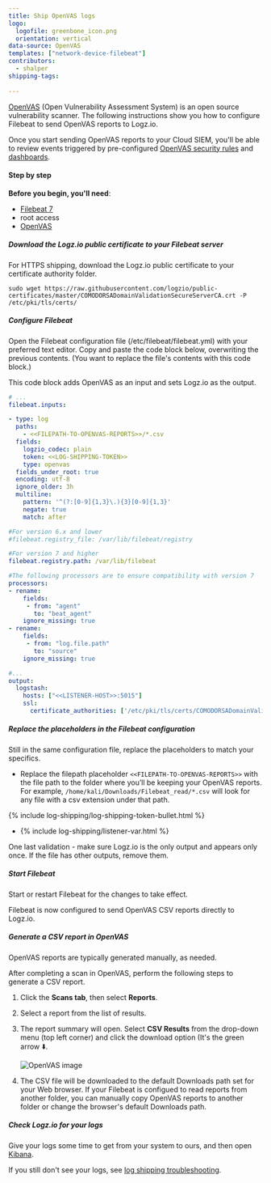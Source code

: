 ```yaml
---
title: Ship OpenVAS logs
logo:
  logofile: greenbone_icon.png
  orientation: vertical
data-source: OpenVAS
templates: ["network-device-filebeat"]
contributors:
  - shalper
shipping-tags:
   
---
```


[OpenVAS](https://www.openvas.org/about.html) (Open Vulnerability Assessment System) is an open source vulnerability scanner. The following instructions show you how to configure Filebeat to send OpenVAS reports to Logz.io.

Once you start sending OpenVAS reports to your Cloud SIEM, you'll be able to review events triggered by pre-configured [OpenVAS security rules](https://app.logz.io/#/dashboard/security/rules/rule-definitions?from=0&sortBy=updatedAt&sortOrder=DESC&search=openvas) and [dashboards](https://app.logz.io/#/dashboard/security/research/dashboards?).

#### Step by step


**Before you begin, you'll need**:

* [Filebeat 7](https://www.elastic.co/guide/en/beats/filebeat/current/filebeat-installation.html)
* root access
* [OpenVAS](https://www.openvas.org/about.html)

<div class="tasklist">

##### Download the Logz.io public certificate to your Filebeat server

For HTTPS shipping, download the Logz.io public certificate to your certificate authority folder.

```shell
sudo wget https://raw.githubusercontent.com/logzio/public-certificates/master/COMODORSADomainValidationSecureServerCA.crt -P /etc/pki/tls/certs/
```

##### Configure Filebeat

Open the Filebeat configuration file (/etc/filebeat/filebeat.yml) with your preferred text editor.
Copy and paste the code block below, overwriting the previous contents. (You want to replace the file's contents with this code block.)

This code block adds OpenVAS as an input and sets Logz.io as the output.

```yaml
# ...
filebeat.inputs:

- type: log
  paths:
    - <<FILEPATH-TO-OPENVAS-REPORTS>>/*.csv
  fields:
    logzio_codec: plain
    token: <<LOG-SHIPPING-TOKEN>>
    type: openvas
  fields_under_root: true
  encoding: utf-8
  ignore_older: 3h
  multiline:
    pattern: '^(?:[0-9]{1,3}\.){3}[0-9]{1,3}'
    negate: true
    match: after

#For version 6.x and lower
#filebeat.registry_file: /var/lib/filebeat/registry

#For version 7 and higher
filebeat.registry.path: /var/lib/filebeat

#The following processors are to ensure compatibility with version 7
processors:
- rename:
    fields:
     - from: "agent"
       to: "beat_agent"
    ignore_missing: true
- rename:
    fields:
     - from: "log.file.path"
       to: "source"
    ignore_missing: true

#...
output:
  logstash:
    hosts: ["<<LISTENER-HOST>>:5015"]
    ssl:
      certificate_authorities: ['/etc/pki/tls/certs/COMODORSADomainValidationSecureServerCA.crt']
```


##### Replace the placeholders in the Filebeat configuration

Still in the same configuration file, replace the placeholders to match your specifics.

* Replace the filepath placeholder `<<FILEPATH-TO-OPENVAS-REPORTS>>` with the file path to the folder where you’ll be keeping your OpenVAS reports. For example, `/home/kali/Downloads/Filebeat_read/*.csv` will look for any file with a csv extension under that path.

{% include log-shipping/log-shipping-token-bullet.html %}

* {% include log-shipping/listener-var.html %} 

One last validation - make sure Logz.io is the only output and appears only once.
If the file has other outputs, remove them.

##### Start Filebeat

Start or restart Filebeat for the changes to take effect.
  
Filebeat is now configured to send OpenVAS CSV reports directly to Logz.io.

##### Generate a CSV report in OpenVAS

OpenVAS reports are typically generated manually, as needed.

After completing a scan in OpenVAS, perform the following steps to generate a CSV report.

1. Click the **Scans tab**, then select **Reports**.
2. Select a report from the list of results.
3. The report summary will open. Select **CSV Results** from the drop-down menu (top left corner) and click the download option (It's the green arrow ⬇️.

    ![OpenVAS image](https://dytvr9ot2sszz.cloudfront.net/logz-docs/security-analytics/openvas.png)

4. The CSV file will be downloaded to the default Downloads path set for your Web browser.    If your Filebeat is configued to read reports from another folder, you can manually copy OpenVAS reports to another folder or change the browser's default Downloads path.

##### Check Logz.io for your logs

Give your logs some time to get from your system to ours, and then open [Kibana](https://app.logz.io/#/dashboard/kibana).

If you still don't see your logs, see [log shipping troubleshooting]({{site.baseurl}}/user-guide/log-shipping/log-shipping-troubleshooting.html).

</div>

